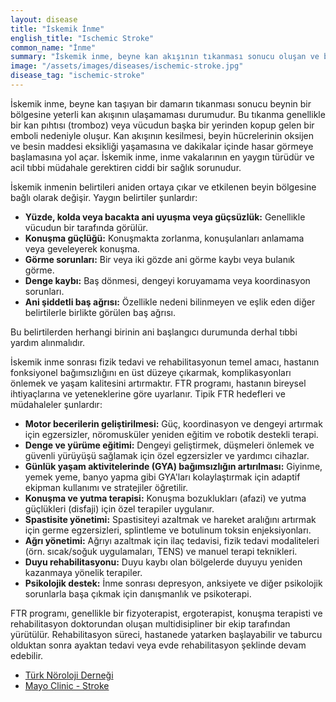 ```yaml
---
layout: disease
title: "İskemik İnme"
english_title: "Ischemic Stroke"
common_name: "İnme"
summary: "İskemik inme, beyne kan akışının tıkanması sonucu oluşan ve beyin hücrelerinin hasar görmesine neden olan bir durumdur."
image: "/assets/images/diseases/ischemic-stroke.jpg"
disease_tag: "ischemic-stroke"
---
```





İskemik inme, beyne kan taşıyan bir damarın tıkanması sonucu beynin bir bölgesine yeterli kan akışının ulaşamaması durumudur. Bu tıkanma genellikle bir kan pıhtısı (tromboz) veya vücudun başka bir yerinden kopup gelen bir emboli nedeniyle oluşur. Kan akışının kesilmesi, beyin hücrelerinin oksijen ve besin maddesi eksikliği yaşamasına ve dakikalar içinde hasar görmeye başlamasına yol açar. İskemik inme, inme vakalarının en yaygın türüdür ve acil tıbbi müdahale gerektiren ciddi bir sağlık sorunudur.


İskemik inmenin belirtileri aniden ortaya çıkar ve etkilenen beyin bölgesine bağlı olarak değişir. Yaygın belirtiler şunlardır:

*   **Yüzde, kolda veya bacakta ani uyuşma veya güçsüzlük:** Genellikle vücudun bir tarafında görülür.
*   **Konuşma güçlüğü:** Konuşmakta zorlanma, konuşulanları anlamama veya geveleyerek konuşma.
*   **Görme sorunları:** Bir veya iki gözde ani görme kaybı veya bulanık görme.
*   **Denge kaybı:** Baş dönmesi, dengeyi koruyamama veya koordinasyon sorunları.
*   **Ani şiddetli baş ağrısı:** Özellikle nedeni bilinmeyen ve eşlik eden diğer belirtilerle birlikte görülen baş ağrısı.

Bu belirtilerden herhangi birinin ani başlangıcı durumunda derhal tıbbi yardım alınmalıdır.


İskemik inme sonrası fizik tedavi ve rehabilitasyonun temel amacı, hastanın fonksiyonel bağımsızlığını en üst düzeye çıkarmak, komplikasyonları önlemek ve yaşam kalitesini artırmaktır. FTR programı, hastanın bireysel ihtiyaçlarına ve yeteneklerine göre uyarlanır. Tipik FTR hedefleri ve müdahaleler şunlardır:

*   **Motor becerilerin geliştirilmesi:** Güç, koordinasyon ve dengeyi artırmak için egzersizler, nöromusküler yeniden eğitim ve robotik destekli terapi.
*   **Denge ve yürüme eğitimi:** Dengeyi geliştirmek, düşmeleri önlemek ve güvenli yürüyüşü sağlamak için özel egzersizler ve yardımcı cihazlar.
*   **Günlük yaşam aktivitelerinde (GYA) bağımsızlığın artırılması:** Giyinme, yemek yeme, banyo yapma gibi GYA'ları kolaylaştırmak için adaptif ekipman kullanımı ve stratejiler öğretilir.
*   **Konuşma ve yutma terapisi:** Konuşma bozuklukları (afazi) ve yutma güçlükleri (disfaji) için özel terapiler uygulanır.
*   **Spastisite yönetimi:** Spastisiteyi azaltmak ve hareket aralığını artırmak için germe egzersizleri, splintleme ve botulinum toksin enjeksiyonları.
*   **Ağrı yönetimi:** Ağrıyı azaltmak için ilaç tedavisi, fizik tedavi modaliteleri (örn. sıcak/soğuk uygulamaları, TENS) ve manuel terapi teknikleri.
*   **Duyu rehabilitasyonu:** Duyu kaybı olan bölgelerde duyuyu yeniden kazanmaya yönelik terapiler.
*   **Psikolojik destek:** İnme sonrası depresyon, anksiyete ve diğer psikolojik sorunlarla başa çıkmak için danışmanlık ve psikoterapi.

FTR programı, genellikle bir fizyoterapist, ergoterapist, konuşma terapisti ve rehabilitasyon doktorundan oluşan multidisipliner bir ekip tarafından yürütülür. Rehabilitasyon süreci, hastanede yatarken başlayabilir ve taburcu olduktan sonra ayaktan tedavi veya evde rehabilitasyon şeklinde devam edebilir.


*   [Türk Nöroloji Derneği](https://noroloji.org.tr/)
*   [Mayo Clinic - Stroke](https://www.mayoclinic.org/diseases-conditions/stroke/symptoms-causes/syc-20350503)
